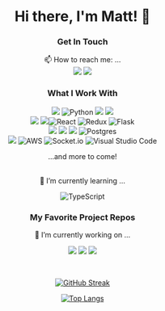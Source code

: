 <div align="center">

# Hi there, I'm Matt! 👋

<!--
- 👯 I’m looking to collaborate on ...
- 🤔 I’m looking for help with ...
- 💬 Ask me about ...
- 😄 Pronouns: ...
- ⚡ Fun fact: ...
-->

### Get In Touch
📫 How to reach me: ...
<br />
<a href="mailto:matthew.almeida@sbcglobal.net"><img src="https://img.shields.io/badge/yahoo-6001D2?style=for-the-badge&logo=yahoo&logoColor=white"></a> <a href="https://www.linkedin.com/in/matthew-almeida-103425183/"><img src="https://img.shields.io/badge/LinkedIn-0077B5?style=for-the-badge&logo=linkedin&logoColor=white"></a>

### What I Work With
<img src="https://img.shields.io/badge/JavaScript-F7DF1E?style=for-the-badge&logo=javascript&logoColor=black"> ![Python](https://img.shields.io/badge/python-3670A0?style=for-the-badge&logo=python&logoColor=ffdd54) <img src="https://img.shields.io/badge/Node.js-43853D?style=for-the-badge&logo=node.js&logoColor=white"> <img src="https://img.shields.io/badge/HTML5-E34F26?style=for-the-badge&logo=html5&logoColor=white"> 
<br />
<img src="https://img.shields.io/badge/CSS-1572B6?style=for-the-badge&logo=css3&logoColor=white"> <img src="https://img.shields.io/badge/sqlalchemy-880808?style=for-the-badge&logo=sqlalchemy&logoColor=black">![React](https://img.shields.io/badge/react-%2320232a.svg?style=for-the-badge&logo=react&logoColor=%2361DAFB) ![Redux](https://img.shields.io/badge/redux-%23593d88.svg?style=for-the-badge&logo=redux&logoColor=white) ![Flask](https://img.shields.io/badge/flask-%23000.svg?style=for-the-badge&logo=flask&logoColor=white) 
<br />
<img src="https://img.shields.io/badge/express-000000?style=for-the-badge&logo=express&logoColor=white"> <img src="https://img.shields.io/badge/sqlite-003B57?style=for-the-badge&logo=sqlite&logoColor=white"> <img src="https://img.shields.io/badge/sequelize-52B0E7?style=for-the-badge&logo=sequelize&logoColor=white"> ![Postgres](https://img.shields.io/badge/postgres-%23316192.svg?style=for-the-badge&logo=postgresql&logoColor=white) 
<br />
<img src="https://img.shields.io/badge/render-46E3B7?style=for-the-badge&logo=render&logoColor=white"> ![AWS](https://img.shields.io/badge/AWS-%23FF9900.svg?style=for-the-badge&logo=amazon-aws&logoColor=white) ![Socket.io](https://img.shields.io/badge/Socket.io-black?style=for-the-badge&logo=socket.io&badgeColor=010101) ![Visual Studio Code](https://img.shields.io/badge/Visual%20Studio%20Code-0078d7.svg?style=for-the-badge&logo=visual-studio-code&logoColor=white) 
<p>...and more to come!</p>
<br />
🌱 I’m currently learning ...

![TypeScript](https://img.shields.io/badge/typescript-%23007ACC.svg?style=for-the-badge&logo=typescript&logoColor=white)
<br />

### My Favorite Project Repos

🔭 I’m currently working on ...
  
<a href="https://github.com/ImTheChosen0ne/API-project"><img src="https://img.shields.io/badge/Vacabnb-c6e2ff?style=for-the-badge&logoColor=white"></a>
<a href="https://github.com/ImTheChosen0ne/Capstone-project"><img src="https://img.shields.io/badge/AnimeVibes-db2153?style=for-the-badge&logoColor=white"></a>
<a href="https://github.com/xShirokuma/etsy-clone"><img src="https://img.shields.io/badge/Shopsy-fdd3a2?style=for-the-badge&logoColor=white"></a>

<br />

[![GitHub Streak](http://github-readme-streak-stats.herokuapp.com?user=Imthechosen0ne&theme=radical)](https://git.io/streak-stats)

<!-- ![Matthews's GitHub stats](https://github-readme-stats.vercel.app/api?username=Imthechosen0ne&count_private=true&theme=radical) -->

[![Top Langs](https://github-readme-stats.vercel.app/api/top-langs/?username=Imthechosen0ne&layout=compact&theme=radical)](https://github.com/Imthechosen0ne/github-readme-stats)

</div>
